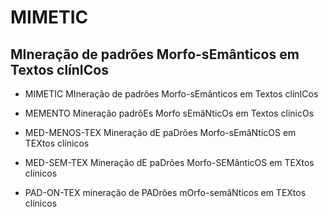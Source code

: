 # MIMETIC

## MIneração de padrões Morfo-sEmânticos em Textos clínICos

- MIMETIC	        MIneração de padrões Morfo-sEmânticos em Textos clínICos

- MEMENTO 	    Mineração padrõEs Morfo sEmâNticOs em Textos clínicOs

- MED-MENOS-TEX   Mineração dE paDrões Morfo-sEmâNticOS em TEXtos clínicos

- MED-SEM-TEX     Mineração dE paDrões Morfo-SEMânticOS em TEXtos clínicos

- PAD-ON-TEX      mineração de PADrões mOrfo-semâNticos em TEXtos clínicos

